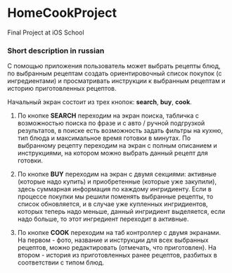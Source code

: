 # HomeCookProject
Final Project at iOS School

### Short description in russian
С помощью приложения пользователь может выбрать рецепты блюд, по выбранным рецептам создать ориентировочный список покупок (с ингредиентами) и просматривать инструкции к выбранным рецептам и историю приготовленных рецептов.

Начальный экран состоит из трех кнопок: **search**, **buy**, **cook**.

1. По кнопке **SEARCH** переходим на экран поиска, табличка с возможностью поиска по фразе и с авто / ручной подгрузкой результатов, в поиске есть возможность задать фильтры на кухню, тип блюда и максимальное время готовки в минутах. По выбранному рецепту переходим на экран с полным описанием и инструкциями, на котором можно выбрать данный рецепт для готовки.

2. По кнопке **BUY** переходим на экран с двумя секциями: активные (которые надо купить) и приобретенные (которые уже закупили), здесь суммарная информация по каждому ингридиенту. Если в процессе покупки мы решили поменять выбранные рецепты, то список обновляется, и в случае уже купленных ингридиентов, которых теперь надо меньше, данный ингридиент выделяется, если надо больше, то этот ингредиент переходит в активные.

3. По кнопке **COOK** переходим на таб контроллер с двумя экранами. На первом - фото, название и инструкции для всех выбранных рецептов, можно редактировать (отмечать, что приготовлен). На втором - история из приготовленных ранее рецептов, разбитых в соответствии с типом блюд.
